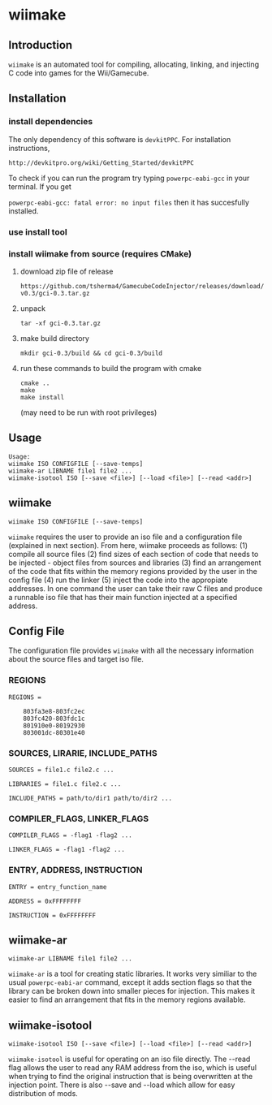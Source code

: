 # wiimake

## Introduction

`wiimake` is an automated tool for compiling, allocating, linking, and injecting C code into games for the Wii/Gamecube.

## Installation 

### install dependencies

The only dependency of this software is `devkitPPC`. For installation instructions,

`http://devkitpro.org/wiki/Getting_Started/devkitPPC`

To check if you can run the program try typing `powerpc-eabi-gcc` in your terminal. If you get

`powerpc-eabi-gcc: fatal error: no input files` then it has succesfully installed.

### use install tool

### install wiimake from source (requires CMake)

1. download zip file of release

   `https://github.com/tsherma4/GamecubeCodeInjector/releases/download/v0.3/gci-0.3.tar.gz`

2. unpack

   `tar -xf gci-0.3.tar.gz`

3. make build directory

   `mkdir gci-0.3/build && cd gci-0.3/build`
   
4. run these commands to build the program with cmake

   ```
   cmake ..
   make
   make install
   ```
   (may need to be run with root privileges)

## Usage

```
Usage:
wiimake ISO CONFIGFILE [--save-temps]
wiimake-ar LIBNAME file1 file2 ...
wiimake-isotool ISO [--save <file>] [--load <file>] [--read <addr>]
```

## wiimake

```
wiimake ISO CONFIGFILE [--save-temps]
```

`wiimake` requires the user to provide an iso file and a configuration file (explained in next section). From here, wiimake proceeds as follows: (1) compile all source files (2) find sizes of each section of code that needs to be injected - object files from sources and libraries (3) find an arrangement of the code that fits within the memory regions provided by the user in the config file (4) run the linker (5) inject the code into the appropiate addresses. In one command the user can take their raw C files and produce a runnable iso file that has their main function injected at a specified address.

## Config File

The configuration file provides `wiimake` with all the necessary information about the source files and target iso file.

### REGIONS

```
REGIONS =

    803fa3e8-803fc2ec
    803fc420-803fdc1c
    801910e0-80192930
    803001dc-80301e40
```

### SOURCES, LIRARIE, INCLUDE_PATHS

```
SOURCES = file1.c file2.c ...

LIBRARIES = file1.c file2.c ...

INCLUDE_PATHS = path/to/dir1 path/to/dir2 ...
```

### COMPILER_FLAGS, LINKER_FLAGS

```
COMPILER_FLAGS = -flag1 -flag2 ...
 
LINKER_FLAGS = -flag1 -flag2 ...
```

### ENTRY, ADDRESS, INSTRUCTION

```
ENTRY = entry_function_name

ADDRESS = 0xFFFFFFFF

INSTRUCTION = 0xFFFFFFFF
```

## wiimake-ar

```
wiimake-ar LIBNAME file1 file2 ...
```

`wiimake-ar` is a tool for creating static libraries. It works very similiar to the usual `powerpc-eabi-ar` command, except it adds section flags so that the library can be broken down into smaller pieces for injection. This makes it easier to find an arrangement that fits in the memory regions available.

## wiimake-isotool

```
wiimake-isotool ISO [--save <file>] [--load <file>] [--read <addr>]
```

`wiimake-isotool` is useful for operating on an iso file directly. The --read flag allows the user to read any RAM address from the iso, which is useful when trying to find the original instruction that is being overwritten at the injection point. There is also --save and --load which allow for easy distribution of mods.


